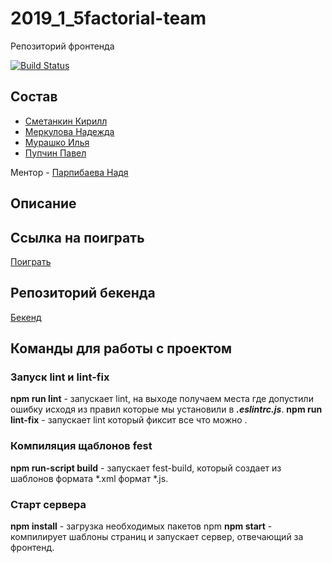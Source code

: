 # 2019_1_5factorial-team

Репозиторий фронтенда 

[![Build Status](https://travis-ci.org/frontend-park-mail-ru/2019_1_5factorial-team.svg?branch=dev)](https://travis-ci.org/frontend-park-mail-ru/2019_1_5factorial-team)

## Состав

- [Сметанкин Кирилл](https://github.com/smet1)
- [Меркулова Надежда](https://github.com/crueltycute)
- [Мурашко Илья](https://github.com/MrOcumare)
- [Пупчин Павел](https://github.com/4taa)

Ментор - [Парпибаева Надя](https://github.com/Thewhiterabbit123)

## Описание

## Ссылка на поиграть

[Поиграть](https://5factorial.tech)

## Репозиторий бекенда
 
[Бекенд](https://github.com/go-park-mail-ru/2019_1_5factorial-team)

## Команды для работы с проектом

### Запуск lint и lint-fix
**npm run lint** - запускает lint, на выходе получаем места где допустили ошибку исходя из правил которые мы установили в ***.eslintrc.js***.
**npm run lint-fix** - запускает lint который фиксит все что можно .

### Компиляция щаблонов fest
**npm run-script build** - запускает fest-build, который создает из шаблонов формата *.xml формат *.js.

### Старт сервера
**npm install** - загрузка необходимых пакетов npm
**npm start** - компилирует шаблоны страниц и запускает сервер, отвечающий за фронтенд.
